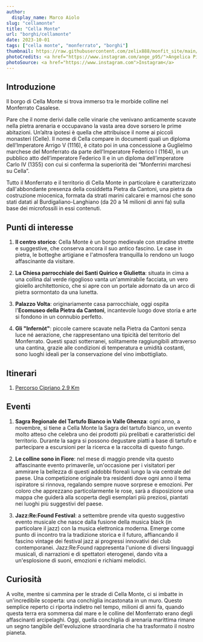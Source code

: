 ```yaml
---
author:
  display_name: Marco Aiolo
slug: "cellamonte"
title: "Cella Monte"
url: "borghi/cellamonte"
date: 2023-10-01
tags: ["cella monte", "monferrato", "borghi"]
thumbnail: https://raw.githubusercontent.com/zelix888/monfit_site/main/Images/Thumbnail/Thumbnail_Villages_CellaMonte.jpg
photoCredits: <a href="https://www.instagram.com/ange_p95/">Angelica Piccaluga</a>
photoSource: <a href="https://www.instagram.com">Instagram</a>
---
```


## Introduzione

Il borgo di Cella Monte si trova immerso tra le morbide colline nel Monferrato Casalese.

Pare che il nome derivi dalle celle vinarie che venivano anticamente scavate nella pietra arenaria e occupavano la vasta area dove sorsero le prime abitazioni. Un’altra ipotesi è quella che attribuisce il nome ai piccoli monasteri (Celle). Il nome di Cella compare in documenti quali un diploma dell’Imperatore Arrigo V (1116), è citato poi in una concessione a Guglielmo marchese del Monferrato da parte dell’Imperatore Federico I (1164), in un pubblico atto dell’imperatore Federico II e in un diploma dell’imperatore Carlo IV (1355) con cui si conferma la superiorità dei “Monferrini marchesi su Cella”.

Tutto il Monferrato e il territorio di Cella Monte in particolare è caratterizzato dall'abbondante presenza della cosiddetta Pietra da Cantoni, una pietra da costruzione miocenica, formata da strati marini calcarei e marnosi che sono stati datati al Burdigaliano-Langhiano (da 20 a 14 milioni di anni fa) sulla base dei microfossili in essi contenuti.

## Punti di interesse

1. **Il centro storico**: Cella Monte è un borgo medievale con stradine strette e suggestive, che conserva ancora il suo antico fascino. Le case in pietra, le botteghe artigiane e l'atmosfera tranquilla lo rendono un luogo affascinante da visitare.

2. **La Chiesa parrocchiale dei Santi Quirico e Giulietta**: situata in cima a una collina dal verde rigoglioso vanta un'ammirabile facciata, un vero gioiello architettonico, che si apre con un portale adornato da un arco di pietra sormontato da una lunetta.

3. **Palazzo Volta**: originariamente casa parrocchiale, oggi ospita l'**Ecomuseo della Pietra da Cantoni**, incantevole luogo dove storia e arte si fondono in un connubio perfetto. 

4. **Gli "Infernòt"**: piccole camere scavate nella Pietra da Cantoni senza luce né aerazione, che rappresentano una tipicità del territorio del Monferrato. Questi spazi sotterranei, solitamente raggiungibili attraverso una cantina, grazie alle condizioni di temperatura e umidità costanti, sono luoghi ideali per la conservazione del vino imbottigliato.

## Itinerari

1. [Percorso Cipriano 2.9 Km](https://monfit.netlify.app/it/blog/cellamonte-percorso_cipriano/)

## Eventi

1. **Sagra Regionale del Tartufo Bianco in Valle Ghenza**: ogni anno, a novembre, si tiene a Cella Monte la Sagra del tartufo bianco, un evento molto atteso che celebra uno dei prodotti più prelibati e caratteristici del territorio. Durante la sagra si possono degustare piatti a base di tartufo e partecipare a escursioni per la ricerca e la raccolta di questo fungo.

2. **Le colline sono in Fiore**: nel mese di maggio prende vita questo affascinante evento primaverile, un'occasione per i visitatori per ammirare la bellezza di questi addobbi floreali lungo la via centrale del paese. Una competizione originale tra residenti dove ogni anno il tema ispiratore si rinnova, regalando sempre nuove sorprese e emozioni.
Per coloro che apprezzano particolarmente le rose, sarà a disposizione una mappa che guiderà alla scoperta degli esemplari più preziosi, piantati nei luoghi più suggestivi del paese. 

3. **Jazz:Re:Found Festival**: a settembre prende vita questo suggestivo evento musicale che nasce dalla fusione della musica black (in particolare il jazz) con la musica elettronica moderna. Emerge come punto di incontro tra la tradizione storica e il futuro, affiancando il fascino vintage dei festival jazz ai progressi innovativi dei club contemporanei. Jazz:Re:Found rappresenta l'unione di diversi linguaggi musicali, di narrazioni e di spettatori eterogenei, dando vita a un'esplosione di suoni, emozioni e richiami melodici.

## Curiosità

A volte, mentre si cammina per le strade di Cella Monte, ci si imbatte in un'incredibile scoperta: una conchiglia incastonata in un muro. Questo semplice reperto ci riporta indietro nel tempo, milioni di anni fa, quando questa terra era sommersa dal mare e le colline del Monferrato erano degli affascinanti arcipelaghi. Oggi, quella conchiglia di arenaria marittima rimane un segno tangibile dell'evoluzione straordinaria che ha trasformato il nostro pianeta.